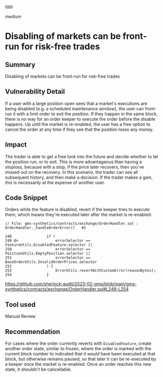IllIllI

medium

# Disabling of markets can be front-run for risk-free trades

## Summary

Disabling of markets can be front-run for risk-free trades


## Vulnerability Detail

If a user with a large position open sees that a market's executions are being disabled (e.g. a scheduled maintenance window), the user can front-run it with a limit order to exit the position. If they happen in the same block, there is no way for an order keeper to execute the order before the disable happens. Up until the market is re-enabled, the user has a free option to cancel the order at any time if they see that the position loses any money.


## Impact

The trader is able to get a free look into the future and decide whether to let the position run, or to exit. This is more advantageous than having a stoploss, because with a stop, if the price later recovers, then you've missed out on the recovery. In this scenario, the trader can see all subsequent history, and then make a decision. If the trader makes a gain, this is necessarily at the expense of another user.


## Code Snippet

Orders while the feature is disabled, revert if the keeper tries to execute them, which means they're executed later after the market is re-enabled:

```solidity
// File: gmx-synthetics/contracts/exchange/OrderHandler.sol : OrderHandler._handleOrderError()   #1

248                if (
249 @>                 errorSelector == FeatureUtils.DisabledFeature.selector ||
250                    errorSelector == PositionUtils.EmptyPosition.selector ||
251                    errorSelector == BaseOrderUtils.InvalidOrderPrices.selector
252                ) {
253                    ErrorUtils.revertWithCustomError(reasonBytes);
254                }
```
https://github.com/sherlock-audit/2023-02-gmx/blob/main/gmx-synthetics/contracts/exchange/OrderHandler.sol#L248-L254


## Tool used

Manual Review


## Recommendation

For cases where the order currently reverts with `DisabledFeature`, create another order state, similar to frozen, where the order is marked with the current block number to indicated that it _would_ have been executed at that block, but otherwise remains paused, so that later it can be re-executed by a keeper once the market is re-enabled. Once an order reaches this new state, it shouldn't be cancellable.

